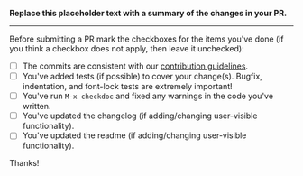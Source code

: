 **Replace this placeholder text with a summary of the changes in your PR.**

-----------------

Before submitting a PR mark the checkboxes for the items you've done (if you
think a checkbox does not apply, then leave it unchecked):

- [ ] The commits are consistent with our [contribution guidelines][1].
- [ ] You've added tests (if possible) to cover your change(s). Bugfix, indentation, and font-lock tests are extremely important!
- [ ] You've run `M-x checkdoc` and fixed any warnings in the code you've written.
- [ ] You've updated the changelog (if adding/changing user-visible functionality).
- [ ] You've updated the readme (if adding/changing user-visible functionality).

Thanks!

[1]: https://github.com/clojure-emacs/clojure-mode/blob/master/CONTRIBUTING.md
